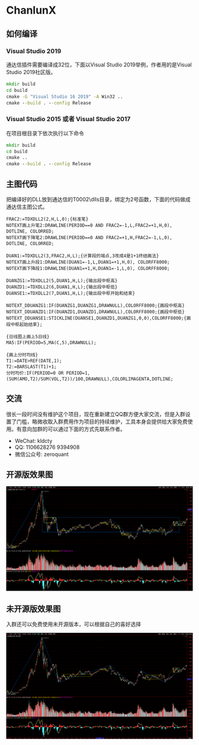 ﻿# ChanlunX

## 如何编译

### Visual Studio 2019

通达信插件需要编译成32位，下面以Visual Studio 2019举例，作者用的是Visual Studio 2019社区版。

```cmd
mkdir build
cd build
cmake -G "Visual Studio 16 2019" -A Win32 ..
cmake --build . --config Release
```

### Visual Studio 2015 或者 Visual Studio 2017

在项目根目录下依次执行以下命令

```cmd
mkdir build
cd build
cmake ..
cmake --build . --config Release
```

## 主图代码

把编译好的DLL放到通达信的T0002\dlls目录，绑定为2号函数，下面的代码做成通达信主图公式。

```text
FRAC2:=TDXDLL2(2,H,L,0);{标准笔}
NOTEXT画上升笔2:DRAWLINE(PERIOD==0 AND FRAC2=-1,L,FRAC2=+1,H,0), DOTLINE, COLORRED;
NOTEXT画下降笔2:DRAWLINE(PERIOD==0 AND FRAC2=+1,H,FRAC2=-1,L,0), DOTLINE, COLORRED;

DUAN1:=TDXDLL2(3,FRAC2,H,L);{计算段的端点,3改成4是1+1终结画法}
NOTEXT画上升段1:DRAWLINE(DUAN1=-1,L,DUAN1=+1,H,0), COLORFF8000;
NOTEXT画下降段1:DRAWLINE(DUAN1=+1,H,DUAN1=-1,L,0), COLORFF8000;

DUANZG1:=TDXDLL2(5,DUAN1,H,L);{输出段中枢高}
DUANZD1:=TDXDLL2(6,DUAN1,H,L);{输出段中枢低}
DUANSE1:=TDXDLL2(7,DUAN1,H,L);{输出段中枢开始和结束}

NOTEXT_DDUANZG1:IF(DUANZG1,DUANZG1,DRAWNULL),COLORFF8000;{画段中枢高}
NOTEXT_DDUANZD1:IF(DUANZD1,DUANZD1,DRAWNULL),COLORFF8000;{画段中枢低}
NOTEXT_DDUANSE1:STICKLINE(DUANSE1,DUANZD1,DUANZG1,0,0),COLORFF8000;{画段中枢起始结束};

{日线图上画上5日线}
MA5:IF(PERIOD=5,MA(C,5),DRAWNULL);

{画上分时均线}
T1:=DATE>REF(DATE,1);
T2:=BARSLAST(T1)+1;
分时均价:IF(PERIOD=0 OR PERIOD=1,(SUM(AMO,T2)/SUM(VOL,T2))/100,DRAWNULL),COLORLIMAGENTA,DOTLINE;

```

## 交流

很长一段时间没有维护这个项目，现在重新建立QQ群方便大家交流，但是入群设置了门槛，略微收取入群费用作为项目的持续维护，工具本身会提供给大家免费使用。有意向加群的可以通过下面的方式先联系作者。

- WeChat: kldcty
- QQ: 1106628276 9394908
- 微信公众号: zeroquant

## 开源版效果图

![](效果图.png)


## 未开源版效果图

入群还可以免费使用未开源版本，可以根据自己的喜好选择

![](效果图2.png)
